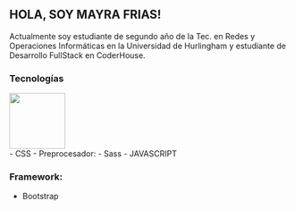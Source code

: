 ## HOLA, SOY MAYRA FRIAS!
Actualmente soy estudiante de segundo año de la Tec. en Redes y Operaciones Informáticas en la Universidad de Hurlingham y estudiante de Desarrollo FullStack en CoderHouse.

### **Tecnologías**
<div>
   <picture>
   <img height=100px src="https://github.com/MFrias1/MFrias1/issues/1#issue-1926502181">
   </picture>
</div>
- CSS
   - Preprocesador:
       - Sass
- JAVASCRIPT

### **Framework:**
- Bootstrap
  


